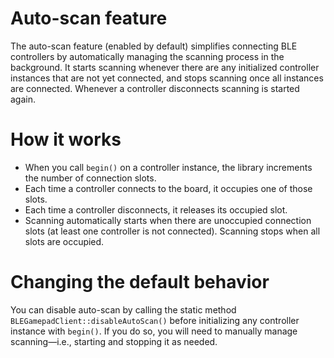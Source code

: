 # Auto-scan feature

The auto-scan feature (enabled by default) simplifies connecting BLE controllers by automatically managing the scanning
process in the background. It starts scanning whenever there are any initialized controller instances that are not
yet connected, and stops scanning once all instances are connected. Whenever a controller disconnects scanning is
started again.

# How it works

* When you call `begin()` on a controller instance, the library increments the number of connection slots.
* Each time a controller connects to the board, it occupies one of those slots.
* Each time a controller disconnects, it releases its occupied slot.
* Scanning automatically starts when there are unoccupied connection slots (at least one controller is not
  connected). Scanning stops when all slots are occupied.

# Changing the default behavior

You can disable auto-scan by calling the static method `BLEGamepadClient::disableAutoScan()` before initializing
any controller instance with `begin()`. If you do so, you will need to manually manage scanning—i.e., starting and
stopping it as needed.
